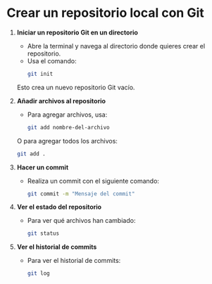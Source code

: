  # Crear un repositorio local con Git

1. **Iniciar un repositorio Git en un directorio**
   - Abre la terminal y navega al directorio donde quieres crear el repositorio.
   - Usa el comando:
     ```bash
     git init
     ```
   Esto crea un nuevo repositorio Git vacío.

2. **Añadir archivos al repositorio**
   - Para agregar archivos, usa:
     ```bash
     git add nombre-del-archivo
     ```
   O para agregar todos los archivos:
     ```bash
     git add .
     ```

3. **Hacer un commit**
   - Realiza un commit con el siguiente comando:
     ```bash
     git commit -m "Mensaje del commit"
     ```

4. **Ver el estado del repositorio**
   - Para ver qué archivos han cambiado:
     ```bash
     git status
     ```

5. **Ver el historial de commits**
   - Para ver el historial de commits:
     ```bash
     git log
     ```

